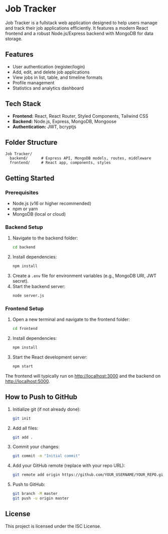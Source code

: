 # Job Tracker

Job Tracker is a fullstack web application designed to help users manage and track their job applications efficiently. It features a modern React frontend and a robust Node.js/Express backend with MongoDB for data storage.

## Features
- User authentication (register/login)
- Add, edit, and delete job applications
- View jobs in list, table, and timeline formats
- Profile management
- Statistics and analytics dashboard

## Tech Stack
- **Frontend:** React, React Router, Styled Components, Tailwind CSS
- **Backend:** Node.js, Express, MongoDB, Mongoose
- **Authentication:** JWT, bcryptjs

## Folder Structure
```
Job Tracker/
  backend/      # Express API, MongoDB models, routes, middleware
  frontend/     # React app, components, styles
```

## Getting Started

### Prerequisites
- Node.js (v16 or higher recommended)
- npm or yarn
- MongoDB (local or cloud)

### Backend Setup
1. Navigate to the backend folder:
   ```sh
   cd backend
   ```
2. Install dependencies:
   ```sh
   npm install
   ```
3. Create a `.env` file for environment variables (e.g., MongoDB URI, JWT secret).
4. Start the backend server:
   ```sh
   node server.js
   ```

### Frontend Setup
1. Open a new terminal and navigate to the frontend folder:
   ```sh
   cd frontend
   ```
2. Install dependencies:
   ```sh
   npm install
   ```
3. Start the React development server:
   ```sh
   npm start
   ```

The frontend will typically run on [http://localhost:3000](http://localhost:3000) and the backend on [http://localhost:5000](http://localhost:5000).

## How to Push to GitHub
1. Initialize git (if not already done):
   ```sh
   git init
   ```
2. Add all files:
   ```sh
   git add .
   ```
3. Commit your changes:
   ```sh
   git commit -m "Initial commit"
   ```
4. Add your GitHub remote (replace with your repo URL):
   ```sh
   git remote add origin https://github.com/YOUR_USERNAME/YOUR_REPO.git
   ```
5. Push to GitHub:
   ```sh
   git branch -M master
   git push -u origin master
   ```

## License
This project is licensed under the ISC License. 
